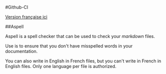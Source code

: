 <!---
#Author: Timothée Moulin
#Date : 2018-01-02
#Language: en
-->

#Github-CI

[Version française ici](README.fr.md)

##Aspell

Aspell is a spell checker that can be used to check your *markdown* files.

Use is to ensure that you don't have misspelled words in your documentation.

You can also write in English in French files, but you can't write in French in English files. Only one language per file is authorized.